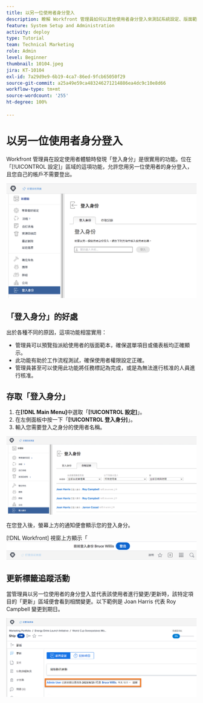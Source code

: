 ```yaml
---
title: 以另一位使用者身分登入
description: 瞭解 Workfront 管理員如何以其他使用者身分登入來測試系統設定、版面範本、報告等。
feature: System Setup and Administration
activity: deploy
type: Tutorial
team: Technical Marketing
role: Admin
level: Beginner
thumbnail: 10104.jpeg
jira: KT-10104
exl-id: 7a29d9e9-6b19-4ca7-86ed-9fcb65050f29
source-git-commit: a25a49e59ca483246271214886ea4dc9c10e8d66
workflow-type: tm+mt
source-wordcount: '255'
ht-degree: 100%

---
```


# 以另一位使用者身分登入

Workfront 管理員在設定使用者體驗時發現「登入身分」是很實用的功能。位在「[!UICONTROL 設定]」區域的這項功能，允許您用另一位使用者的身分登入，且您自己的帳戶不需要登出。

![[!UICONTROL 登入身分]頁面，位於[!UICONTROL 設定]區域](assets/admin-fund-log-in-as-1.png)

## 「登入身分」的好處

出於各種不同的原因，這項功能相當實用：

* 管理員可以預覽指派給使用者的版面範本，確保選單項目或儀表板均正確顯示。
* 此功能有助於工作流程測試，確保使用者權限設定正確。
* 管理員甚至可以使用此功能將任務標記為完成，或是為無法進行核准的人員進行核准。

## 存取「登入身分」

1. 在&#x200B;**[!DNL Main Menu]**&#x200B;中選取「**[!UICONTROL 設定]**」。
1. 在左側面板中按一下「**[!UICONTROL 登入身分]**」。
1. 輸入您需要登入之身分的使用者名稱。

![[!UICONTROL 存取記錄]標籤，位於[!UICONTROL 登入身分]頁面](assets/admin-fund-log-in-as-3.png)

在您登入後，螢幕上方的通知便會顯示您的登入身分。

[!DNL Workfront] 視窗上方顯示「![[!UICONTROL 目前登入身分]」訊息](assets/admin-fund-log-in-as-2.png)

## 更新標籤追蹤活動

當管理員以另一位使用者的身分登入並代表該使用者進行變更/更新時，該特定項目的「更新」區域便會看到相關變更。以下範例是 Joan Harris 代表 Roy Campbell 變更到期日。

![[!UICONTROL 更新]區段](assets/admin-fund-log-in-as-4.png)
